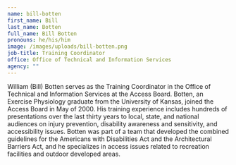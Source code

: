 ```yaml
---
name: bill-botten
first_name: Bill
last_name: Botten
full_name: Bill Botten
pronouns: he/his/him
image: /images/uploads/bill-botten.png
job-title: Training Coordinator
office: Office of Technical and Information Services
agency: ""
---
```

William (Bill) Botten serves as the Training Coordinator in the Office of Technical and Information Services at the Access Board. Botten, an Exercise Physiology graduate from the University of Kansas, joined the Access Board in May of 2000. His training experience includes hundreds of presentations over the last thirty years to local, state, and national audiences on injury prevention, disability awareness and sensitivity, and accessibility issues. Botten was part of a team that developed the combined guidelines for the Americans with Disabilities Act and the Architectural Barriers Act, and he specializes in access issues related to recreation facilities and outdoor developed areas.
